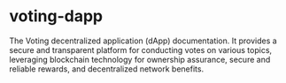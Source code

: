 # voting-dapp
The Voting decentralized application (dApp) documentation.  It provides a secure and transparent platform for conducting votes on various topics, leveraging blockchain technology for ownership assurance, secure and reliable rewards, and decentralized network benefits.
